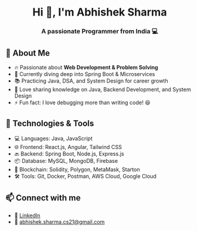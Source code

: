 <!-- <div class="image" align="center" >
<img src="https://github.com/abhishek939089/abhishek939089/blob/main/github-header-image.png">
</div> -->
<h1 align="center">Hi 👋, I'm Abhishek Sharma</h1>
<h3 align="center">A passionate Programmer from India  💻</h3>


## 🚀 About Me
- 🔥 Passionate about **Web Development & Problem Solving**
- 🌱 Currently diving deep into Spring Boot & Microservices
- 📚 Practicing Java, DSA, and System Design for career growth
- 📝 Love sharing knowledge on Java, Backend Development, and System Design
- ⚡ Fun fact: I love debugging more than writing code! 😆

## 🔧 Technologies & Tools
- 💻 Languages: Java, JavaScript
- 🌐 Frontend: React.js, Angular, Tailwind CSS
- 🔙 Backend: Spring Boot, Node.js, Express.js
- 📦 Database: MySQL, MongoDB, Firebase
- 🔗 Blockchain: Solidity, Polygon, MetaMask, Starton
- 🛠 Tools: Git, Docker, Postman, AWS Cloud, Google Cloud


## 📫 Connect with me
- 🔗 [LinkedIn](https://www.linkedin.com/in/sharma--abhishek/)
- 📧 abhishek.sharma.cs21@gmail.com
